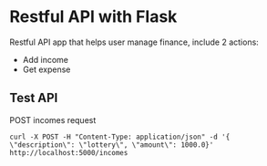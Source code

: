 # Restful API with Flask

Restful API app that helps user manage finance, include 2 actions:
- Add income
- Get expense


## Test API

POST incomes request 
```
curl -X POST -H "Content-Type: application/json" -d '{ \"description\": \"lottery\", \"amount\": 1000.0}' http://localhost:5000/incomes
```